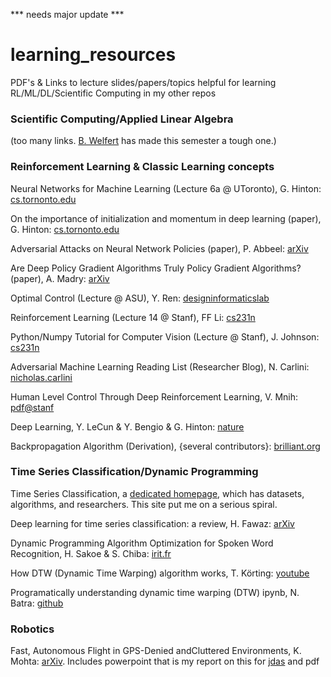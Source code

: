 *** needs major update ***
# learning_resources
PDF's &amp; Links to lecture slides/papers/topics helpful for learning RL/ML/DL/Scientific Computing in my other repos

### Scientific Computing/Applied Linear Algebra
(too many links. [B. Welfert](https://math.la.asu.edu/~bdw/) has made this semester a tough one.)

### Reinforcement Learning & Classic Learning concepts
Neural Networks for Machine Learning (Lecture 6a @ UToronto), G. Hinton: [cs.tornonto.edu](http://www.cs.toronto.edu/~tijmen/csc321/slides/lecture_slides_lec6.pdf)

On the importance of initialization and momentum in deep learning (paper), G. Hinton: [cs.tornonto.edu](http://www.cs.toronto.edu/%7Ehinton/absps/momentum.pdf)

Adversarial Attacks on Neural Network Policies (paper), P. Abbeel: [arXiv](https://arxiv.org/abs/1702.02284)

Are Deep Policy Gradient Algorithms Truly Policy Gradient Algorithms? (paper), A. Madry: [arXiv](https://arxiv.org/abs/1811.02553)

Optimal Control (Lecture @ ASU), Y. Ren: [designinformaticslab](http://designinformaticslab.github.io/_teaching/designopt/optimalcontrol.pdf)

Reinforcement Learning (Lecture 14 @ Stanf), FF Li: [cs231n](http://cs231n.stanford.edu/slides/2017/cs231n_2017_lecture14.pdf)

Python/Numpy Tutorial for Computer Vision (Lecture @ Stanf), J. Johnson: [cs231n](http://cs231n.github.io/python-numpy-tutorial/)

Adversarial Machine Learning Reading List (Researcher Blog), N. Carlini: [nicholas.carlini](https://nicholas.carlini.com/writing/2018/adversarial-machine-learning-reading-list.html)
 
Human Level Control Through Deep Reinforcement Learning, V. Mnih: [pdf@stanf](https://web.stanford.edu/class/psych209/Readings/MnihEtAlHassibis15NatureControlDeepRL.pdf)
 
Deep Learning, Y. LeCun & Y. Bengio & G. Hinton: [nature](https://www.nature.com/articles/nature14539)
 
Backpropagation Algorithm (Derivation), {several contributors}: [brilliant.org](https://brilliant.org/wiki/backpropagation/)
 
### Time Series Classification/Dynamic Programming
Time Series Classification, a [dedicated homepage](http://www.timeseriesclassification.com/index.php), which has datasets, algorithms, and researchers. This site put me on a serious spiral.

Deep learning for time series classification: a review, H. Fawaz: [arXiv](https://arxiv.org/abs/1809.04356)

Dynamic Programming Algorithm Optimization for Spoken Word Recognition, H. Sakoe & S. Chiba: [irit.fr](https://www.irit.fr/~Julien.Pinquier/Docs/TP_MABS/res/dtw-sakoe-chiba78.pdf)

How DTW (Dynamic Time Warping) algorithm works, T. Körting: [youtube](https://www.youtube.com/watch?v=_K1OsqCicBY)

Programatically understanding dynamic time warping (DTW) ipynb, N. Batra: [github](https://nipunbatra.github.io/blog/2014/dtw.html)

### Robotics
Fast, Autonomous Flight in GPS-Denied andCluttered Environments, K. Mohta: [arXiv](https://arxiv.org/pdf/1712.02052.pdf).
Includes powerpoint that is my report on this for [jdas](https://web.asu.edu/jdas/home) and pdf
